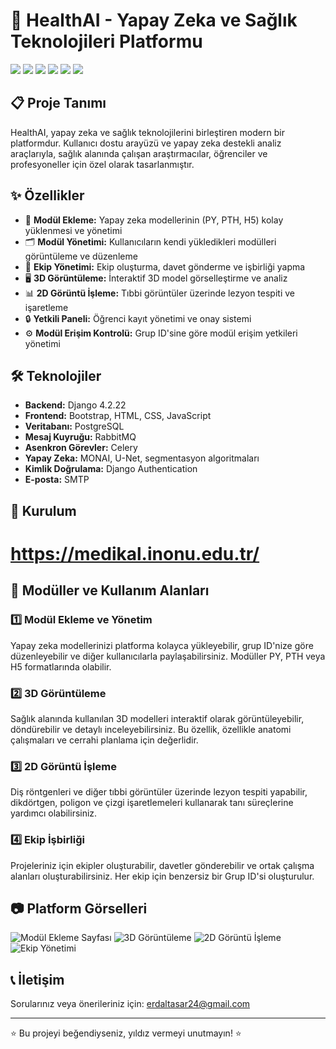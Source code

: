# 🧠 HealthAI - Yapay Zeka ve Sağlık Teknolojileri Platformu

![](https://img.shields.io/badge/Django-4.2.22-green.svg)
![](https://img.shields.io/badge/Bootstrap-5-blue.svg)
![](https://img.shields.io/badge/PostgreSQL-Database-blue.svg)
![](https://img.shields.io/badge/Celery-5.3.4-brightgreen.svg)
![](https://img.shields.io/badge/RabbitMQ-Message%20Broker-orange.svg)
![](https://img.shields.io/badge/MONAI-AI%20Framework-red.svg)

## 📋 Proje Tanımı

HealthAI, yapay zeka ve sağlık teknolojilerini birleştiren modern bir platformdur. Kullanıcı dostu arayüzü ve yapay zeka destekli analiz araçlarıyla, sağlık alanında çalışan araştırmacılar, öğrenciler ve profesyoneller için özel olarak tasarlanmıştır.

## ✨ Özellikler

- 📂 **Modül Ekleme:** Yapay zeka modellerinin (PY, PTH, H5) kolay yüklenmesi ve yönetimi
- 🗂 **Modül Yönetimi:** Kullanıcıların kendi yükledikleri modülleri görüntüleme ve düzenleme
- 🤝 **Ekip Yönetimi:** Ekip oluşturma, davet gönderme ve işbirliği yapma
- 🖥️ **3D Görüntüleme:** İnteraktif 3D model görselleştirme ve analiz
- 📊 **2D Görüntü İşleme:** Tıbbi görüntüler üzerinde lezyon tespiti ve işaretleme
- 🔒 **Yetkili Paneli:** Öğrenci kayıt yönetimi ve onay sistemi
- ⚙️ **Modül Erişim Kontrolü:** Grup ID'sine göre modül erişim yetkileri yönetimi

## 🛠️ Teknolojiler

- **Backend:** Django 4.2.22
- **Frontend:** Bootstrap, HTML, CSS, JavaScript
- **Veritabanı:** PostgreSQL
- **Mesaj Kuyruğu:** RabbitMQ
- **Asenkron Görevler:** Celery
- **Yapay Zeka:** MONAI, U-Net, segmentasyon algoritmaları
- **Kimlik Doğrulama:** Django Authentication
- **E-posta:** SMTP

## 🚀 Kurulum

 # https://medikal.inonu.edu.tr/
 

## 🧪 Modüller ve Kullanım Alanları

### 1️⃣ Modül Ekleme ve Yönetim

Yapay zeka modellerinizi platforma kolayca yükleyebilir, grup ID'nize göre düzenleyebilir ve diğer kullanıcılarla paylaşabilirsiniz. Modüller PY, PTH veya H5 formatlarında olabilir.

### 2️⃣ 3D Görüntüleme

Sağlık alanında kullanılan 3D modelleri interaktif olarak görüntüleyebilir, döndürebilir ve detaylı inceleyebilirsiniz. Bu özellik, özellikle anatomi çalışmaları ve cerrahi planlama için değerlidir.

### 3️⃣ 2D Görüntü İşleme

Diş röntgenleri ve diğer tıbbi görüntüler üzerinde lezyon tespiti yapabilir, dikdörtgen, poligon ve çizgi işaretlemeleri kullanarak tanı süreçlerine yardımcı olabilirsiniz.

### 4️⃣ Ekip İşbirliği

Projeleriniz için ekipler oluşturabilir, davetler gönderebilir ve ortak çalışma alanları oluşturabilirsiniz. Her ekip için benzersiz bir Grup ID'si oluşturulur.


## 📷 Platform Görselleri

![Modül Ekleme Sayfası](static/images/module_upload.png)
![3D Görüntüleme](static/images/3d_viewer.png)
![2D Görüntü İşleme](static/images/2d_processing.png)
![Ekip Yönetimi](static/images/team_management.png)


## 📞 İletişim

Sorularınız veya önerileriniz için: [erdaltasar24@gmail.com](mailto:erdaltasar24@gmail.com)

---

⭐ Bu projeyi beğendiyseniz, yıldız vermeyi unutmayın! ⭐
